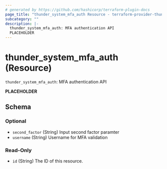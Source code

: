```yaml
---
# generated by https://github.com/hashicorp/terraform-plugin-docs
page_title: "thunder_system_mfa_auth Resource - terraform-provider-thunder"
subcategory: ""
description: |-
  thunder_system_mfa_auth: MFA authentication API
  PLACEHOLDER
---
```


# thunder_system_mfa_auth (Resource)

`thunder_system_mfa_auth`: MFA authentication API

__PLACEHOLDER__



<!-- schema generated by tfplugindocs -->
## Schema

### Optional

- `second_factor` (String) Input second factor paramter
- `username` (String) Username for MFA validation

### Read-Only

- `id` (String) The ID of this resource.


